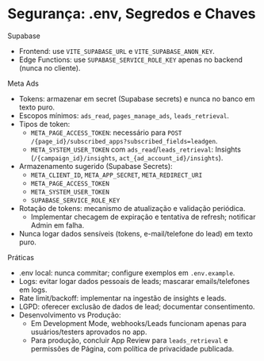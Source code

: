 # Segurança: .env, Segredos e Chaves

Supabase
- Frontend: use `VITE_SUPABASE_URL` e `VITE_SUPABASE_ANON_KEY`.
- Edge Functions: use `SUPABASE_SERVICE_ROLE_KEY` apenas no backend (nunca no cliente).

Meta Ads
- Tokens: armazenar em secret (Supabase secrets) e nunca no banco em texto puro.
 - Escopos mínimos: `ads_read`, `pages_manage_ads`, `leads_retrieval`.
 - Tipos de token:
   - `META_PAGE_ACCESS_TOKEN`: necessário para `POST /{page_id}/subscribed_apps?subscribed_fields=leadgen`.
   - `META_SYSTEM_USER_TOKEN` com `ads_read`/`leads_retrieval`: Insights (`/{campaign_id}/insights`, `act_{ad_account_id}/insights`).
 - Armazenamento sugerido (Supabase Secrets):
   - `META_CLIENT_ID`, `META_APP_SECRET`, `META_REDIRECT_URI`
   - `META_PAGE_ACCESS_TOKEN`
   - `META_SYSTEM_USER_TOKEN`
   - `SUPABASE_SERVICE_ROLE_KEY`
 - Rotação de tokens: mecanismo de atualização e validação periódica.
   - Implementar checagem de expiração e tentativa de refresh; notificar Admin em falha.
- Nunca logar dados sensíveis (tokens, e-mail/telefone do lead) em texto puro.

Práticas
- .env local: nunca commitar; configure exemplos em `.env.example`.
- Logs: evitar logar dados pessoais de leads; mascarar emails/telefones em logs.
- Rate limit/backoff: implementar na ingestão de insights e leads.
- LGPD: oferecer exclusão de dados de lead; documentar consentimento.
 - Desenvolvimento vs Produção:
   - Em Development Mode, webhooks/Leads funcionam apenas para usuários/testers aprovados no app.
   - Para produção, concluir App Review para `leads_retrieval` e permissões de Página, com política de privacidade publicada.
